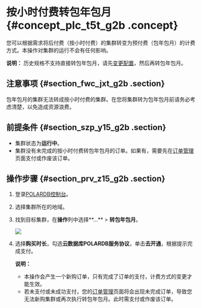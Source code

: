 # 按小时付费转包年包月 {#concept_plc_t5t_g2b .concept}

您可以根据需求将后付费（按小时付费）的集群转变为预付费（包年包月）的计费方式。本操作对集群的运行不会有任何影响。

**说明：** 历史规格不支持直接转包年包月，请先[变更配置](cn.zh-CN/用户指南/集群管理/变更配置.md)，然后再转包年包月。

## 注意事项 {#section_fwc_jxt_g2b .section}

包年包月的集群无法转成按小时付费的集群。在您将集群转为包年包月前请务必考虑清楚，以免造成资源浪费。

## 前提条件 {#section_szp_y15_g2b .section}

-   集群状态为**运行中**。
-   集群没有未完成的按小时付费转包年包月的订单。如果有，需要先在[订单管理](https://expense.console.aliyun.com/#/order/list/)页面支付或作废该订单。

## 操作步骤 {#section_prv_z15_g2b .section}

1.  登录[POLARDB控制台](https://polardb.console.aliyun.com)。
2.  选择集群所在的地域。
3.  找到目标集群，在**操作**列中选择**...** \> **转包年包月**。

    ![](http://static-aliyun-doc.oss-cn-hangzhou.aliyuncs.com/assets/img/15138/15471029146580_zh-CN.png)

4.  选择**购买时长**，勾选**云数据库POLARDB服务协议**，单击**去开通**，根据提示完成支付。

    **说明：** 

    -   本操作会产生一个新购订单，只有完成了订单的支付，计费方式的变更才能生效。
    -   若未支付或未成功支付，您的[订单管理](https://expense.console.aliyun.com/#/order/list/)页面将会出现未完成订单，导致您无法新购集群或再次执行转包年包月。此时需支付或作废该订单。

